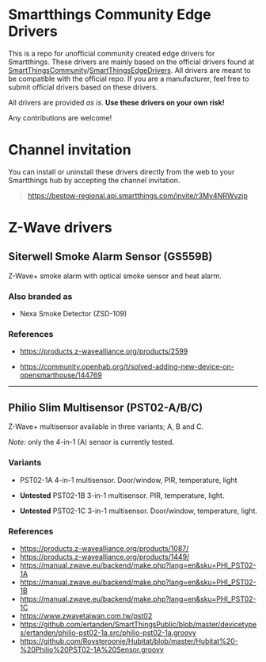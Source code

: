 # Smartthings Community Edge Drivers

This is a repo for unofficial community created edge drivers for Smartthings. These drivers are mainly based on the official drivers found at [SmartThingsCommunity](https://github.com/SmartThingsCommunity)/[SmartThingsEdgeDrivers](https://github.com/SmartThingsCommunity/SmartThingsEdgeDrivers). All drivers are meant to be compatible with the official repo. If you are a manufacturer, feel free to submit official drivers based on these drivers.

All drivers are provided *as is*. **Use these drivers on your own risk!**

Any contributions are welcome!

# Channel invitation

You can install or uninstall these drivers directly from the web to your Smartthings hub by accepting the channel invitation.

> https://bestow-regional.api.smartthings.com/invite/r3My4NRWvzjp

# Z-Wave drivers

## Siterwell Smoke Alarm Sensor (GS559B)

Z-Wave+ smoke alarm with optical smoke sensor and heat alarm.

### Also branded as

 - Nexa Smoke Detector (ZSD-109)

### References

 - https://products.z-wavealliance.org/products/2599

 - https://community.openhab.org/t/solved-adding-new-device-on-opensmarthouse/144769

---

 ## Philio Slim Multisensor (PST02-A/B/C)

 Z-Wave+ multisensor available in three variants; A, B and C.
 
 *Note:* only the 4-in-1 (A) sensor is currently tested.

 ### Variants

- PST02-1A 4-in-1 multisensor. Door/window, PIR, temperature, light

- **Untested** PST02-1B 3-in-1 multisensor. PIR, temperature, light.

- **Untested** PST02-1C 3-in-1 multisensor. Door/window, temperature, light.

### References
- https://products.z-wavealliance.org/products/1087/
- https://products.z-wavealliance.org/products/1449/
- https://manual.zwave.eu/backend/make.php?lang=en&sku=PHI_PST02-1A
- https://manual.zwave.eu/backend/make.php?lang=en&sku=PHI_PST02-1B
- https://manual.zwave.eu/backend/make.php?lang=en&sku=PHI_PST02-1C
- https://www.zwavetaiwan.com.tw/pst02
- https://github.com/ertanden/SmartThingsPublic/blob/master/devicetypes/ertanden/philio-pst02-1a.src/philio-pst02-1a.groovy
- https://github.com/Roysteroonie/Hubitat/blob/master/Hubitat%20-%20Philio%20PST02-1A%20Sensor.groovy